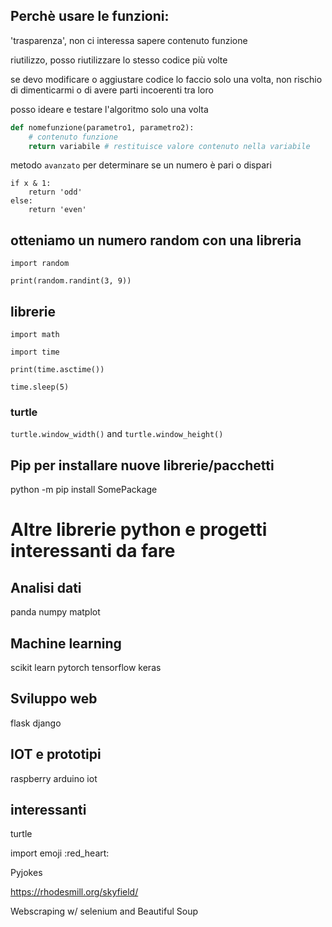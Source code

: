 ## Perchè usare le funzioni:

'trasparenza', non ci interessa sapere contenuto funzione

riutilizzo, posso riutilizzare lo stesso codice più volte

se devo modificare o aggiustare codice lo faccio solo una volta, non rischio di dimenticarmi o di avere parti incoerenti tra loro

posso ideare e testare l'algoritmo solo una volta


```python
def nomefunzione(parametro1, parametro2):
    # contenuto funzione
    return variabile # restituisce valore contenuto nella variabile

```

metodo `avanzato` per determinare se un numero è pari o dispari

```
if x & 1:
    return 'odd'
else:
    return 'even'
```

## otteniamo un numero random con una libreria

```
import random

print(random.randint(3, 9))
```

## librerie

```
import math
```
```
import time

print(time.asctime())

time.sleep(5)
```

### turtle

`turtle.window_width()` and `turtle.window_height()`


## Pip per installare nuove librerie/pacchetti

python -m pip install SomePackage

# Altre librerie python e progetti interessanti da fare

## Analisi dati

panda
numpy
matplot

## Machine learning

scikit learn
pytorch
tensorflow
keras

## Sviluppo web

flask
django

## IOT e prototipi

raspberry
arduino
iot

## interessanti

turtle

import emoji
:red_heart:

Pyjokes

https://rhodesmill.org/skyfield/

Webscraping w/ selenium and Beautiful Soup


